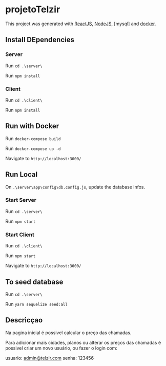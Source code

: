 # projetoTelzir

This project was generated with [ReactJS](https://pt-br.reactjs.org/), [NodeJS](https://nodejs.org/en/), [mysql] and [docker](https://www.docker.com/).

## Install DEpendencies

### Server

Run `cd .\server\`

Run `npm install`

### Client

Run `cd .\client\`

Run `npm install`


## Run with Docker

Run `docker-compose build`

Run `docker-compose up -d`

Navigate to `http://localhost:3000/`

## Run Local
On `.\server\app\config\db.config.js`, update the database infos.

### Start Server

Run `cd .\server\`

Run `npm start`

### Start Client

Run `cd .\client\`

Run `npm start`

Navigate to `http://localhost:3000/`

## To seed database 

Run `cd .\server\`

Run `yarn sequelize seed:all`


## Descricçao

Na pagina inicial é possivel calcular o preço das chamadas.

Para adicionar mais cidades, planos ou alterar os preços das chamadas é possivel criar um novo usuário, ou fazer o login com:

usuario: admin@telzir.com
senha: 123456
